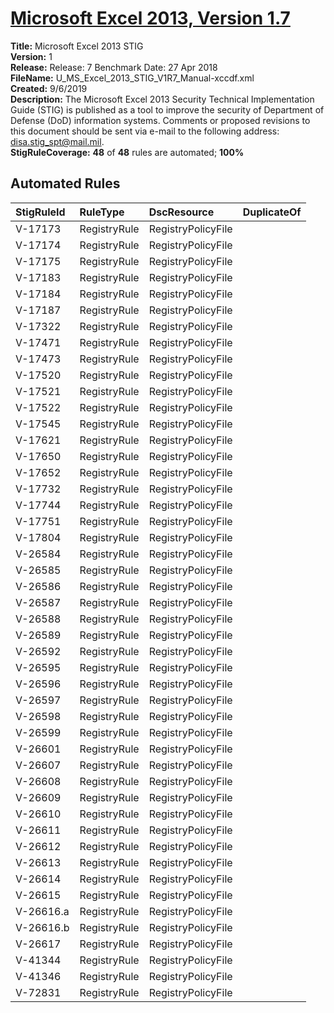 # [Microsoft Excel 2013, Version 1.7](https://github.com/Microsoft/PowerStig/wiki/Office-Excel2013-1.7)

**Title:** Microsoft Excel 2013 STIG  
**Version:** 1  
**Release:** Release: 7 Benchmark Date: 27 Apr 2018  
**FileName:** U_MS_Excel_2013_STIG_V1R7_Manual-xccdf.xml  
**Created:** 9/6/2019  
**Description:** The Microsoft Excel 2013 Security Technical Implementation Guide (STIG) is published as a tool to improve the security of Department of Defense (DoD) information systems. Comments or proposed revisions to this document should be sent via e-mail to the following address: disa.stig_spt@mail.mil.  
**StigRuleCoverage:** **48** of **48** rules are automated; **100%**  

## Automated Rules

| StigRuleId | RuleType | DscResource | DuplicateOf |
| :---- | :---- | :---- | :---- |
| V-17173 | RegistryRule | RegistryPolicyFile |  |
| V-17174 | RegistryRule | RegistryPolicyFile |  |
| V-17175 | RegistryRule | RegistryPolicyFile |  |
| V-17183 | RegistryRule | RegistryPolicyFile |  |
| V-17184 | RegistryRule | RegistryPolicyFile |  |
| V-17187 | RegistryRule | RegistryPolicyFile |  |
| V-17322 | RegistryRule | RegistryPolicyFile |  |
| V-17471 | RegistryRule | RegistryPolicyFile |  |
| V-17473 | RegistryRule | RegistryPolicyFile |  |
| V-17520 | RegistryRule | RegistryPolicyFile |  |
| V-17521 | RegistryRule | RegistryPolicyFile |  |
| V-17522 | RegistryRule | RegistryPolicyFile |  |
| V-17545 | RegistryRule | RegistryPolicyFile |  |
| V-17621 | RegistryRule | RegistryPolicyFile |  |
| V-17650 | RegistryRule | RegistryPolicyFile |  |
| V-17652 | RegistryRule | RegistryPolicyFile |  |
| V-17732 | RegistryRule | RegistryPolicyFile |  |
| V-17744 | RegistryRule | RegistryPolicyFile |  |
| V-17751 | RegistryRule | RegistryPolicyFile |  |
| V-17804 | RegistryRule | RegistryPolicyFile |  |
| V-26584 | RegistryRule | RegistryPolicyFile |  |
| V-26585 | RegistryRule | RegistryPolicyFile |  |
| V-26586 | RegistryRule | RegistryPolicyFile |  |
| V-26587 | RegistryRule | RegistryPolicyFile |  |
| V-26588 | RegistryRule | RegistryPolicyFile |  |
| V-26589 | RegistryRule | RegistryPolicyFile |  |
| V-26592 | RegistryRule | RegistryPolicyFile |  |
| V-26595 | RegistryRule | RegistryPolicyFile |  |
| V-26596 | RegistryRule | RegistryPolicyFile |  |
| V-26597 | RegistryRule | RegistryPolicyFile |  |
| V-26598 | RegistryRule | RegistryPolicyFile |  |
| V-26599 | RegistryRule | RegistryPolicyFile |  |
| V-26601 | RegistryRule | RegistryPolicyFile |  |
| V-26607 | RegistryRule | RegistryPolicyFile |  |
| V-26608 | RegistryRule | RegistryPolicyFile |  |
| V-26609 | RegistryRule | RegistryPolicyFile |  |
| V-26610 | RegistryRule | RegistryPolicyFile |  |
| V-26611 | RegistryRule | RegistryPolicyFile |  |
| V-26612 | RegistryRule | RegistryPolicyFile |  |
| V-26613 | RegistryRule | RegistryPolicyFile |  |
| V-26614 | RegistryRule | RegistryPolicyFile |  |
| V-26615 | RegistryRule | RegistryPolicyFile |  |
| V-26616.a | RegistryRule | RegistryPolicyFile |  |
| V-26616.b | RegistryRule | RegistryPolicyFile |  |
| V-26617 | RegistryRule | RegistryPolicyFile |  |
| V-41344 | RegistryRule | RegistryPolicyFile |  |
| V-41346 | RegistryRule | RegistryPolicyFile |  |
| V-72831 | RegistryRule | RegistryPolicyFile |  |
